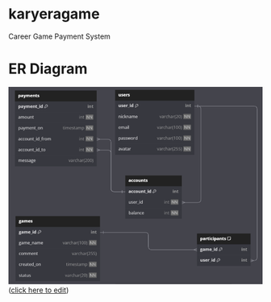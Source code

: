 # karyeragame
Career Game Payment System

# ER Diagram
![er-karyeragame.png](er-karyeragame.png)
([click here to edit](https://dbdiagram.io/d/65073ff902bd1c4a5ebbbf05))
